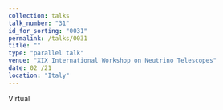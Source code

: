 ```yaml
---
collection: talks
talk_number: "31"
id_for_sorting: "0031"
permalink: /talks/0031
title: "" 
type: "parallel talk"
venue: "XIX International Workshop on Neutrino Telescopes"
date: 02 /21
location: "Italy"
---
```


Virtual
